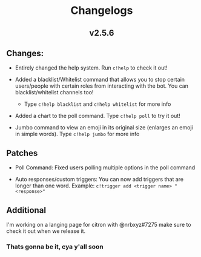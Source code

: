 <h1 align = 'center'> Changelogs </h1> 

<h2 align = 'center'> v2.5.6 </h2> 

## Changes: 

- Entirely changed the help system. Run `c!help` to check it out!

- Added a blacklist/Whitelist command that allows you to stop certain users/people with certain roles from interacting with the bot. You can blacklist/whitelist channels too! 
    - Type `c!help blacklist` and `c!help whitelist` for more info
    
- Added a chart to the poll command. Type `c!help poll` to try it out! 

- Jumbo command to view an emoji in its original size (enlarges an emoji in simple words). Type `c!help jumbo` for more info 

## Patches

- Poll Command: Fixed users polling multiple options in the poll command

- Auto responses/custom triggers: You can now add triggers that are longer than one word. Example: `c!trigger add <trigger name> "<response>" `

## Additional

I'm working on a langing page for citron with @nrbxyz#7275 make sure to check it out when we release it.

### Thats gonna be it, cya y'all soon 
